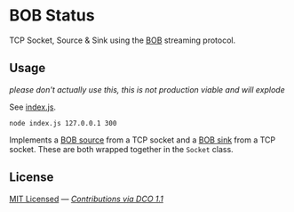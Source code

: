 # BOB Status

TCP Socket, Source & Sink using the [BOB](https://github.com/Fishrock123/bob) streaming protocol.

## Usage

_please don't actually use this, this is not production viable and will explode_

See [index.js](index.js).

```
node index.js 127.0.0.1 300
```

Implements a [BOB source](https://github.com/Fishrock123/bob/blob/master/reference-source.js) from a TCP socket and a [BOB sink](https://github.com/Fishrock123/bob/blob/master/reference-sink.js) from a TCP socket. These are both wrapped together in the `Socket` class.

## License

[MIT Licensed](license) — _[Contributions via DCO 1.1](contributing.md#developers-certificate-of-origin)_